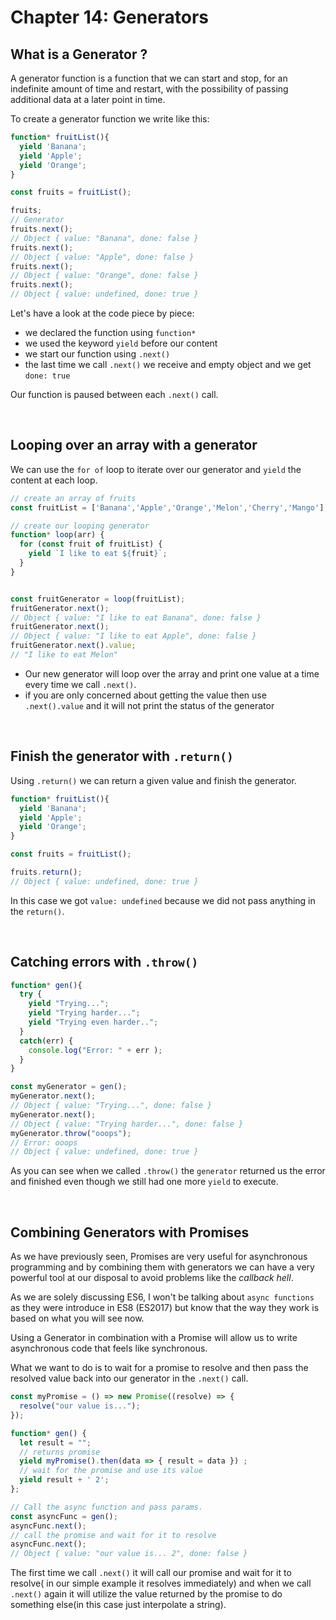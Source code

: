 # Chapter 14: Generators

## What is a Generator ?

A generator function is a function that we can start and stop, for an indefinite amount of time and restart, with the possibility of passing additional data at a later point in time.


To create a generator function we write like this:

``` js
function* fruitList(){
  yield 'Banana';
  yield 'Apple';
  yield 'Orange';
}

const fruits = fruitList();

fruits;
// Generator
fruits.next();
// Object { value: "Banana", done: false }
fruits.next();
// Object { value: "Apple", done: false }
fruits.next();
// Object { value: "Orange", done: false }
fruits.next();
// Object { value: undefined, done: true }
```

Let's have a look at the code piece by piece:

- we declared the function using `function*`
- we used the keyword `yield` before our content
- we start our function using `.next()`
- the last time we call `.next()` we receive and empty object and we get `done: true`

Our function is paused between each `.next()` call.


&nbsp;

## Looping over an array with a generator

We can use the `for of` loop to iterate over our generator and `yield` the content at each loop.

``` js
// create an array of fruits
const fruitList = ['Banana','Apple','Orange','Melon','Cherry','Mango'];

// create our looping generator
function* loop(arr) {
  for (const fruit of fruitList) {
    yield `I like to eat ${fruit}`;
  }
}


const fruitGenerator = loop(fruitList);
fruitGenerator.next();
// Object { value: "I like to eat Banana", done: false }
fruitGenerator.next();
// Object { value: "I like to eat Apple", done: false }
fruitGenerator.next().value;
// "I like to eat Melon"
```

- Our new generator will loop over the array and print one value at a time every time we call `.next()`.
- if you are only concerned about getting the value then use `.next().value` and it will not print the status of the generator

&nbsp;

## Finish the generator with `.return()`

Using `.return()` we can return a given value and finish the generator.

``` js
function* fruitList(){
  yield 'Banana';
  yield 'Apple';
  yield 'Orange';
}

const fruits = fruitList();

fruits.return();
// Object { value: undefined, done: true }
```

In this case we got `value: undefined` because we did not pass anything in the `return()`.

&nbsp;

## Catching errors with `.throw()`


``` js
function* gen(){
  try {
    yield "Trying...";
    yield "Trying harder...";
    yield "Trying even harder..";
  }
  catch(err) {
    console.log("Error: " + err );
  }
}

const myGenerator = gen();
myGenerator.next();
// Object { value: "Trying...", done: false }
myGenerator.next();
// Object { value: "Trying harder...", done: false }
myGenerator.throw("ooops");
// Error: ooops
// Object { value: undefined, done: true }
```

As you can see when we called `.throw()` the `generator` returned us the error and  finished even though we still had one more `yield` to execute.

&nbsp;



## Combining Generators with Promises

As we have previously seen, Promises are very useful for asynchronous programming and by combining them with generators we can have a very powerful tool at our disposal to avoid problems like the *callback hell*.

As we are solely discussing ES6, I won't be talking about `async functions` as they were introduce in ES8 (ES2017) but know that the way they work is based on what you will see now.

Using a Generator in combination with a Promise will allow us to write asynchronous code that feels like synchronous.

What we want to do is to wait for a promise to resolve and then pass the resolved value back into our generator in the `.next()` call.

``` js
const myPromise = () => new Promise((resolve) => {
  resolve("our value is...");
});

function* gen() {
  let result = "";
  // returns promise
  yield myPromise().then(data => { result = data }) ;
  // wait for the promise and use its value
  yield result + ' 2';
};

// Call the async function and pass params.
const asyncFunc = gen();
asyncFunc.next();
// call the promise and wait for it to resolve
asyncFunc.next();
// Object { value: "our value is... 2", done: false }
```

The first time we call `.next()` it will call our promise and wait for it to resolve( in our simple example it resolves immediately) and when we call `.next()` again it will utilize the value returned by the promise to do something else(in this case just interpolate a string).